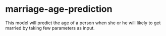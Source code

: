 # marriage-age-prediction
This model will predict the age of a person when she or he will likely to get married by taking few parameters as input.
